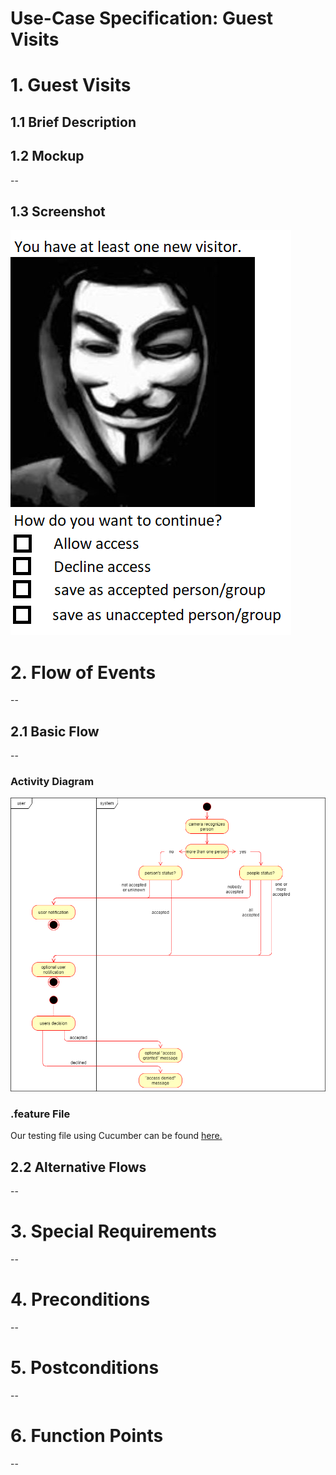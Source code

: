 # Use-Case Specification: Guest Visits

# 1. Guest Visits

## 1.1 Brief Description

## 1.2 Mockup
--

## 1.3 Screenshot
![screenshot](mockUps_pictures/user_notification_visitor.png)

# 2. Flow of Events
--

## 2.1 Basic Flow
--

### Activity Diagram
![activity-diagram](GuestVisitsActivityDiagram.png)

### .feature File
Our testing file using Cucumber can be found
[here.](https://github.com/mymanu/Camera-Observation-Tool/blob/main/.feature_files/Guest_Visits.feature)

## 2.2 Alternative Flows
--

# 3. Special Requirements
--

# 4. Preconditions
--

# 5. Postconditions
--

# 6. Function Points
--
